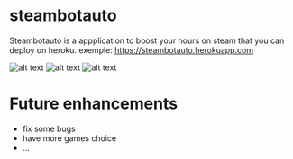 # steambotauto
Steambotauto is a appplication to boost your hours on steam that you can deploy on heroku.
exemple:
https://steambotauto.herokuapp.com

![alt text](https://i.gyazo.com/7ad489019141b91eeab88e197c91d939.jpg)
![alt text](https://i.gyazo.com/297d54bbd7c2282585b419c951f3a10d.png)
![alt text](https://i.gyazo.com/9a1d9105da78a00b917162aa378d339b.png)




# Future enhancements
- fix some bugs
- have more games choice
- ...
